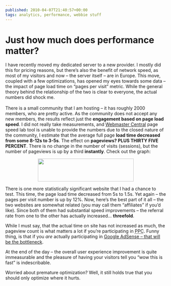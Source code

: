 ```yaml
---
published: 2010-04-07T21:40:57+00:00
tags: analytics, performance, webbie stuff
---
```


# Just how much does performance matter?

<p>I have recently moved my dedicated server to a new provider. I mostly did this for pricing reasons, but there’s also the benefit of network speed, as most of my visitors and now – the server itself – are in Europe. This move, coupled with a few optimizations, has opened my eyes towards some data – the impact of page load time on “pages per visit” metric. While the general theory behind the relationship of the two is clear to everyone, the actual numbers did shock me.<br>
<span id="more-82"></span><br>
There is a small community that I am hosting – it has roughly 2000 members, who are pretty active. As the community does not accept any new members, the results reflect just the <strong>engagement based on page load speed</strong>. I did not really take measurements, and <a href="http://www.google.com/webmasters/">Webmaster Central</a> page speed lab tool is unable to provide the numbers due to the closed nature of the community, I estimate that the average full page <strong>load time decreased from some 8-12s to 3-5s</strong>. The effect on <strong>pageviews? PLUS THIRTY FIVE PERCENT</strong>. There is no change in the number of visits (sessions), but the number of pageviews is up by a third <strong>instantly</strong>. Check out the graph:</p>
<p style="text-align:center;"><a href="https://www.dominykas.com/uploads/2010/04/page-speed-improves-ppv.png"><img src="https://www.dominykas.com/uploads/2010/04/page-speed-improves-ppv.png" alt="" title="page-speed-improves-ppv" width="300" height="72" class="aligncenter size-medium wp-image-83"></a></p>
<p>There is one more statistically significant website that I had a chance to test. This time, the page load time decreased from 5s to 1.5s. Yet again – the pages per visit number is up by 12%. Now, here’s the best part of it all – the two websites are somewhat related (you may call them “affiliates” if you’d like). Since both of them had substantial speed improvements – the referral rate from one to the other has actually increased… <strong>threefold</strong>.</p>
<p>While I must say, that the actual time on site has not increased as much, the pageview count is what matters a lot if you’re participating in <abbr title="Pay per click">PPC</abbr>. Funny thing, is that if you <em>are</em> actually participating in <a href="http://www.stevesouders.com/blog/2010/03/29/p3pc-google-adsense/">Google AdSense – that will be the bottleneck</a>.</p>
<p>At the end of the day – the overall user experience improvement is quite immeasurable and the pleasure of having your visitors tell you “wow this is fast” is indescribable.</p>
<p>Worried about premature optimization? Well, it still holds true that you should only optimize where it hurts.</p>